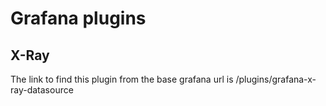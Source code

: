 # Grafana plugins

## X-Ray

The link to find this plugin from the base grafana url is /plugins/grafana-x-ray-datasource

